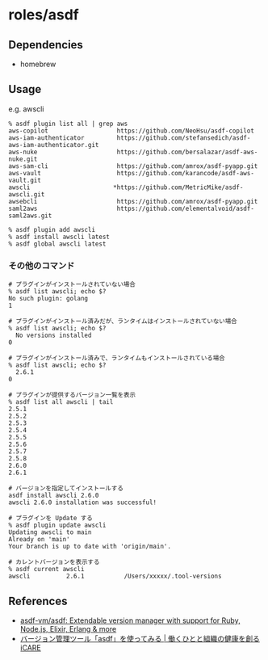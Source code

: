 # roles/asdf



## Dependencies
- homebrew



## Usage
e.g. awscli

```
% asdf plugin list all | grep aws
aws-copilot                   https://github.com/NeoHsu/asdf-copilot
aws-iam-authenticator         https://github.com/stefansedich/asdf-aws-iam-authenticator.git
aws-nuke                      https://github.com/bersalazar/asdf-aws-nuke.git
aws-sam-cli                   https://github.com/amrox/asdf-pyapp.git
aws-vault                     https://github.com/karancode/asdf-aws-vault.git
awscli                       *https://github.com/MetricMike/asdf-awscli.git
awsebcli                      https://github.com/amrox/asdf-pyapp.git
saml2aws                      https://github.com/elementalvoid/asdf-saml2aws.git

% asdf plugin add awscli
% asdf install awscli latest
% asdf global awscli latest
```


### その他のコマンド
```
# プラグインがインストールされていない場合
% asdf list awscli; echo $?
No such plugin: golang
1

# プラグインがインストール済みだが、ランタイムはインストールされていない場合
% asdf list awscli; echo $?
  No versions installed
0

# プラグインがインストール済みで、ランタイムもインストールされている場合
% asdf list awscli; echo $?
  2.6.1
0

# プラグインが提供するバージョン一覧を表示
% asdf list all awscli | tail
2.5.1
2.5.2
2.5.3
2.5.4
2.5.5
2.5.6
2.5.7
2.5.8
2.6.0
2.6.1

# バージョンを指定してインストールする
asdf install awscli 2.6.0
awscli 2.6.0 installation was successful!

# プラグインを Update する
% asdf plugin update awscli
Updating awscli to main
Already on 'main'
Your branch is up to date with 'origin/main'.

# カレントバージョンを表示する
% asdf current awscli
awscli          2.6.1           /Users/xxxxx/.tool-versions
```



## References
- [asdf-vm/asdf: Extendable version manager with support for Ruby, Node.js, Elixir, Erlang & more](https://github.com/asdf-vm/asdf)
- [バージョン管理ツール「asdf」を使ってみる | 働くひとと組織の健康を創る iCARE](https://dev.icare.jpn.com/dev_cat/how_to_use_asdf/)

